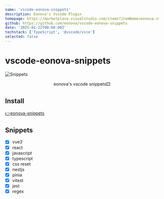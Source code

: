 ```yaml
---
name: 'vscode-eonova-snippets'
description: Eonova's Vscode Plugin
homepage: https://marketplace.visualstudio.com/items?itemName=eonova.vscode-eonova-snippets
github: https://github.com/eonova/vscode-eonova-snippets
date: '2025-01-22T00:00:00Z'
techstack: ['TypeScript', '@vscode/vsce']
selected: false
---
```


# vscode-eonova-snippets

![Snippets](/images/projects/internal/demo.gif)

<p align="center">eonova's vscode snippets🎞</p>

## Install

[👉eonova-snippets](https://marketplace.visualstudio.com/items?itemName=eonova.vscode-eonova-snippets)

## Snippets

- [x] vue3
- [x] react
- [x] javascript
- [x] typescript
- [x] css reset
- [x] nestjs
- [x] pinia
- [x] vitest
- [x] jest
- [x] regex

